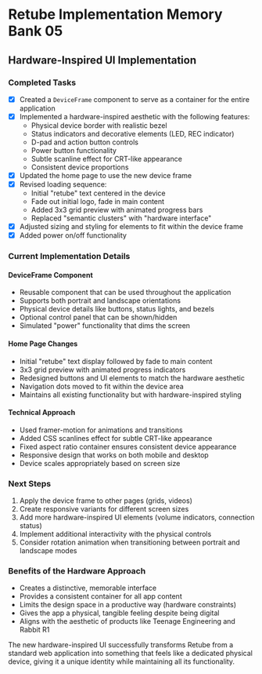 # Retube Implementation Memory Bank 05

## Hardware-Inspired UI Implementation

### Completed Tasks
- [x] Created a `DeviceFrame` component to serve as a container for the entire application
- [x] Implemented a hardware-inspired aesthetic with the following features:
  - Physical device border with realistic bezel
  - Status indicators and decorative elements (LED, REC indicator)
  - D-pad and action button controls
  - Power button functionality
  - Subtle scanline effect for CRT-like appearance
  - Consistent device proportions
- [x] Updated the home page to use the new device frame
- [x] Revised loading sequence:
  - Initial "retube" text centered in the device
  - Fade out initial logo, fade in main content
  - Added 3x3 grid preview with animated progress bars
  - Replaced "semantic clusters" with "hardware interface"
- [x] Adjusted sizing and styling for elements to fit within the device frame
- [x] Added power on/off functionality

### Current Implementation Details

#### DeviceFrame Component
- Reusable component that can be used throughout the application
- Supports both portrait and landscape orientations
- Physical device details like buttons, status lights, and bezels
- Optional control panel that can be shown/hidden
- Simulated "power" functionality that dims the screen

#### Home Page Changes
- Initial "retube" text display followed by fade to main content
- 3x3 grid preview with animated progress indicators
- Redesigned buttons and UI elements to match the hardware aesthetic
- Navigation dots moved to fit within the device area
- Maintains all existing functionality but with hardware-inspired styling

#### Technical Approach
- Used framer-motion for animations and transitions
- Added CSS scanlines effect for subtle CRT-like appearance
- Fixed aspect ratio container ensures consistent device appearance
- Responsive design that works on both mobile and desktop
- Device scales appropriately based on screen size

### Next Steps
1. Apply the device frame to other pages (grids, videos)
2. Create responsive variants for different screen sizes 
3. Add more hardware-inspired UI elements (volume indicators, connection status)
4. Implement additional interactivity with the physical controls
5. Consider rotation animation when transitioning between portrait and landscape modes

### Benefits of the Hardware Approach
- Creates a distinctive, memorable interface
- Provides a consistent container for all app content
- Limits the design space in a productive way (hardware constraints)
- Gives the app a physical, tangible feeling despite being digital
- Aligns with the aesthetic of products like Teenage Engineering and Rabbit R1

The new hardware-inspired UI successfully transforms Retube from a standard web application into something that feels like a dedicated physical device, giving it a unique identity while maintaining all its functionality. 
